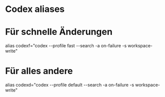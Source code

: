 # Codex aliases

# Für schnelle Änderungen
alias codexf="codex --profile fast --search -a on-failure -s workspace-write"

# Für alles andere
alias codexd="codex --profile default --search -a on-failure -s workspace-write"

